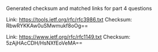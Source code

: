 Generated checksum and matched links for part 4 questions

Link: https://tools.ietf.org/rfc/rfc3986.txt
Checksum: RbwRYKKAw0uSMwmukf8oOg==

Link: https://www.ietf.org/rfc/rfc1149.txt
Checksum: 5zAjHAcCDH/HsNXfEoVeMA==
